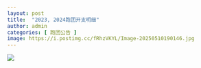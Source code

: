 ```yaml
---
layout: post
title:  "2023, 2024跑团开支明细"
author: admin
categories: [ 跑团公告 ]
image: https://i.postimg.cc/fRhzVKYL/Image-20250510190146.jpg
---
```


![](https://i.postimg.cc/qqdbszw8/Image-20250510184357.jpg)